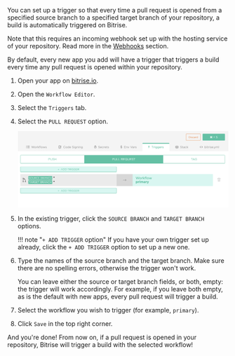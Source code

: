 You can set up a trigger so that every time a pull request is opened from a specified source branch to a specified target branch of your repository, a build is automatically triggered on Bitrise.

Note that this requires an incoming webhook set up with the hosting service of your repository. Read more in the [Webhooks](/webhooks) section.

By default, every new app you add will have a trigger that triggers a build every time any pull request is opened within your repository.

1. Open your app on [bitrise.io](hhtps://www.bitrise.io).

1. Open the `Workflow Editor`.

1. Select the `Triggers` tab.

1. Select the `PULL REQUEST` option.

    ![PR trigger](/img/getting-started/triggering-builds/pull-request-trigger.png)

1. In the existing trigger, click the `SOURCE BRANCH` and `TARGET BRANCH` options.

    !!! note "`+ ADD TRIGGER` option"
        If you have your own trigger set up already, click the `+ ADD TRIGGER` option to set up a new one.

1. Type the names of the source branch and the target branch. Make sure there are no spelling errors, otherwise the trigger won't work.

    You can leave either the source or target branch fields, or both, empty: the trigger will work accordingly. For example, if you leave both empty, as is the default with new apps, every pull request will trigger a build.

1. Select the workflow you wish to trigger (for example, `primary`).

1. Click `Save` in the top right corner.

And you're done! From now on, if a pull request is opened in your repository, Bitrise will trigger a build with the selected workflow!
